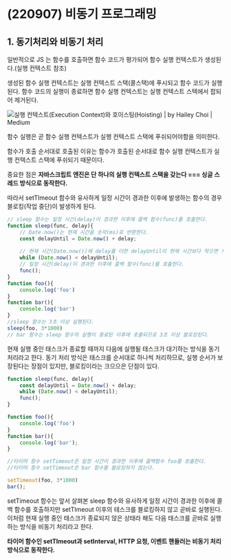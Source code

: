 # (220907) 비동기 프로그래밍

## 1. 동기처리와 비동기 처리

일반적으로 JS 는 함수를 호출하면 함수 코드가 평가되어 함수 실행 컨텍스트가 생성된다.(실행 컨텍스트 참조)

생성된 함수 실행 컨텍스트는 실행 컨텍스트 스택(콜스택)에 푸시되고 함수 코드가 실행된다. 함수 코드의 실행이 종료하면 함수 실행 컨텍스트는 실행 컨텍스트 스택에서 팝되어 제거된다.



![실행 컨텍스트(Execution Context)와 호이스팅(Hoisting) | by Hailey Choi | Medium](https://miro.medium.com/max/1400/1*0FSent9cSo2b5ggUdtKPWQ.png)



함수 실행은 곧 함수 실행 컨텍스트가 실행 컨텍스트 스택에 푸쉬되어야함을 의미한다.

함수가 호출 순서대로 호출된 이유는 함수가 호출된 순서대로 함수 실행 컨텍스트가 실행 컨텍스트 스택에 푸쉬되기 때문이다.

중요한 점은 **자바스크립트 엔진은 단 하나의 실행 컨텍스트 스택을 갖는다 === 싱글 스레드 방식으로 동작한다.**

따라서 setTImeout 함수와 유사하게 일정 시간이 경과한 이후에 발생하는 함수의 경우 블로킹(작업 중단)이 발생하게 된다.





```js
// sleep 함수는 일정 시간(delay)이 경과한 이후에 콜백 함수(func)를 호출한다.
function sleep(func, delay){
    // Date.now()는 현재 시간을 숫자(ms)로 반환한다.
    const delayUntil = Date.now() + delay;
    
    // 현재 시간(Date.now())에 delay를 더한 delayUntil이 현재 시간보다 작으면 계속 반복한다.
    while (Date.now() < delayUntil);
    // 일정 시간(delay)이 경과한 이후에 콜백 함수(func)를 호출한다.
    func();
}
function foo(){
    console.log('foo')
}
function bar(){
    console.log('bar')
}
//sleep 함수는 3초 이상 실행된다.
sleep(foo, 3*1000)
// bar 함수는 sleep 함수의 실행이 종료된 이후에 호출되므로 3초 이상 블로킹된다.
```



현재 실행 중인 태스크가 종료할 때까지 다음에 실행될 태스크가 대기하는 방식을 동기 처리라고 한다. 동기 처리 방식은 태스크를 순서대로 하나씩 처리하므로, 실행 순서가 보장된다는 장점이 있지만, 블로킹이라는 크으으은 단점이 있다.



```js
function sleep(func, delay){
    const delayUntil = Date.now() + delay;
    while (Date.now() < delayUntil);
    func();
}

function foo(){
    console.log('foo')
}
function bar(){
    console.log('bar');
}

//타이머 함수 setTimeout은 일정 시간이 경과한 이후에 콜백함수 foo를 호출한다.
//타이머 함수 setTimeout은 bar 함수를 블로킹하지 않는다.

setTimeout(foo, 3*1000)
bar();
```

setTimeout 함수는 앞서 살펴본 sleep 함수와 유사하게 일정 시간이 경과한 이후에 콜백 함수를 호출하지만 setTImeout 이후의 테스크를 블로킹하지 않고 곧바로 실행된다. 이처럼 현재 실행 중인 태스크가 종료되지 않은 상태라 해도 다음 태스크를 곧바로 실행하는 방식을 비동기 처리라고 한다.

**타이머 함수인 setTImeout과 setInterval, HTTP 요청, 이벤트 핸들러는 비동기 처리 방식으로 동작한다.**

